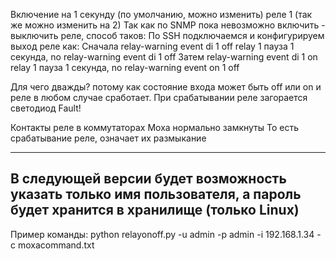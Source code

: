 Включение на 1 секунду (по умолчанию, можно изменить) реле 1 (так же можно изменить на 2)
Так как по SNMP пока невозможно включить - выключить реле, способ таков:
По SSH подключаемся и конфигурируем выход реле как:
    Сначала relay-warning event di 1 off relay 1
    пауза 1 секунда, no relay-warning event di 1 off
    Затем relay-warning event di 1 on relay 1
    пауза 1 секунда, no relay-warning event on 1 off

Для чего дважды? потому как состояние входа может быть off или on и реле в любом случае сработает.
При срабатывании реле загорается светодиод Fault!

Контакты реле в коммутаторах Moxa нормально замкнуты
То есть срабатывание реле, означает их размыкание

--------------------------------------------------------
В следующей версии будет возможность указать только имя пользователя, а пароль будет хранится в хранилище (только Linux)
--------------------------------------------------------

Пример команды:
python relayonoff.py -u admin -p admin -i 192.168.1.34 -c moxacommand.txt